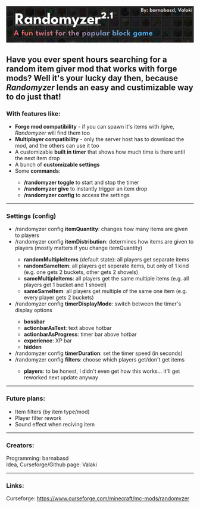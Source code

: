 <img src="https://raw.githubusercontent.com/barnabasd/Randomyzer/master/images/header.jpg">
<h2>Have you ever spent hours searching for a random item giver mod that works with forge mods? Well it's your lucky day then, because <i>Randomyzer</i> lends an easy and custimizable way to do just that!</h2>
<h3>With features like:</h3>
<ul>
<li><b>Forge mod compatibility</b> - if you can spawn it's items with /give,  	<i>Randomyzer</i> will find them too</li>
<li><b>Multiplayer compatibility</b> - only the server host has to download the mod, and the others can use it too</li>
<li>A customizable <b>built in timer</b> that shows how much time is there until the next item drop</li>
<li>A bunch of <b>customizable settings</b></li>
<li>Some <b>commands</b>:</li>
<ul>
<li><b>/randomyzer toggle</b> to start and stop the timer</li>
<li><b>/randomyzer give</b> to instantly trigger an item drop</li>
<li><b>/randomyzer config</b> to access the settings</li>
</ul>
</ul>
<hr>
<h3>Settings (config)</h3>
<ul>
<li>/randomyzer config <b>itemQuantity</b>: changes how many items  are given to players</li>
<li>/randomyzer config <b>itemDistribution</b>: determines how items are given to players (mostly matters if you change itemQuantity)</li>
<ul>
<li><b>randomMultipleItems</b> (default state): all players get separate items</li>
<li><b>randomSameItem</b>: all players get seperate items, but only of 1 kind (e.g. one gets 2 buckets, other gets 2 shovels)</li>
<li><b>sameMultipleItems</b>: all players get the same multiple items (e.g. all players get 1 bucket and 1 shovel)</li>
<li><b>sameSameItem</b>: all players get multiple of the same one item (e.g. every player gets 2 buckets)</li>
</ul>
<li>/randomyzer config <b>timerDisplayMode</b>: switch between the timer's display options</li>
<ul>
<li><b>bossbar</b></li>
<li><b>actionbarAsText</b>: text above hotbar</li>
<li><b>actionbarAsProgress</b>: timer bar above hotbar</li>
<li><b>experience</b>: XP bar</li>
<li><b>hidden</b></li>
</ul>
<li>/randomyzer config <b>timerDuration</b>: set the timer speed (in seconds)</li>
<li>/randomyzer config <b>filters</b>: choose which players get/don't get items</li>
<ul>
<li><b>players</b>: to be honest, I didn't even get how this works... it'll get reworked next update anyway</li>
</ul>
</ul>
<hr>
<h3>Future plans:</h3>
<ul>
<li>Item filters (by item type/mod)</li>
<li>Player filter rework</li>
<li>Sound effect when reciving item</li>
</ul>
<hr>
<h3>Creators:</h3>
Programming: barnabasd
<br>
Idea, Curseforge/Github page: Valaki
<hr>
<h3>Links:</h3>
Curseforge: <a href=https://www.curseforge.com/minecraft/mc-mods/randomyzer>https://www.curseforge.com/minecraft/mc-mods/randomyzer</a>
